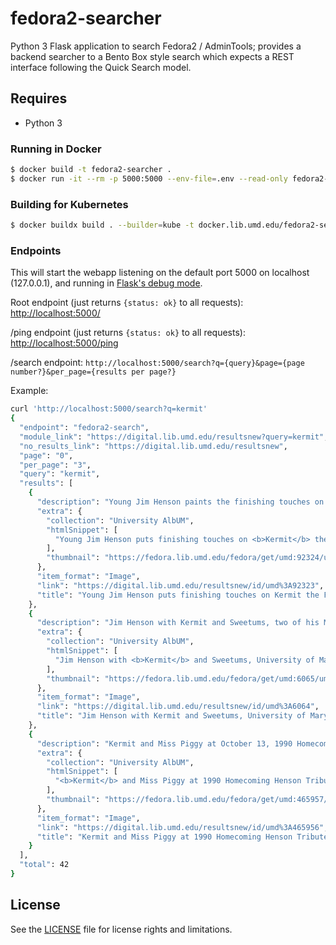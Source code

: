 # fedora2-searcher

Python 3 Flask application to search Fedora2 / AdminTools; provides a backend searcher to a Bento Box style search
which expects a REST interface following the Quick Search model.

## Requires

* Python 3

### Running in Docker

```bash
$ docker build -t fedora2-searcher .
$ docker run -it --rm -p 5000:5000 --env-file=.env --read-only fedora2-searcher
```

### Building for Kubernetes

```bash
$ docker buildx build . --builder=kube -t docker.lib.umd.edu/fedora2-searcher:VERSION --push
```

### Endpoints

This will start the webapp listening on the default port 5000 on localhost
(127.0.0.1), and running in [Flask's debug mode].

Root endpoint (just returns `{status: ok}` to all requests):
<http://localhost:5000/>

/ping endpoint (just returns `{status: ok}` to all requests):
<http://localhost:5000/ping>

/search endpoint: `http://localhost:5000/search?q={query}&page={page number?}&per_page={results per page?}`

Example:

```bash
curl 'http://localhost:5000/search?q=kermit'
{
  "endpoint": "fedora2-search",
  "module_link": "https://digital.lib.umd.edu/resultsnew?query=kermit",
  "no_results_link": "https://digital.lib.umd.edu/resultsnew",
  "page": "0",
  "per_page": "3",
  "query": "kermit",
  "results": [
    {
      "description": "Young Jim Henson paints the finishing touches on Kermit the Frog, circa 1958.",
      "extra": {
        "collection": "University AlbUM",
        "htmlSnippet": [
          "Young Jim Henson puts finishing touches on <b>Kermit</b> the Frog, circa 1958"
        ],
        "thumbnail": "https://fedora.lib.umd.edu/fedora/get/umd:92324/umd-bdef:image/getThumbnail?maxHeight=110&maxWidth=110"
      },
      "item_format": "Image",
      "link": "https://digital.lib.umd.edu/resultsnew/id/umd%3A92323",
      "title": "Young Jim Henson puts finishing touches on Kermit the Frog, circa 1958"
    },
    {
      "description": "Jim Henson with Kermit and Sweetums, two of his Muppets, at a University of Maryland football game, November 3, 1979.",
      "extra": {
        "collection": "University AlbUM",
        "htmlSnippet": [
          "Jim Henson with <b>Kermit</b> and Sweetums, University of Maryland, November 3, 1979"
        ],
        "thumbnail": "https://fedora.lib.umd.edu/fedora/get/umd:6065/umd-bdef:image/getThumbnail?maxHeight=110&maxWidth=110"
      },
      "item_format": "Image",
      "link": "https://digital.lib.umd.edu/resultsnew/id/umd%3A6064",
      "title": "Jim Henson with Kermit and Sweetums, University of Maryland, November 3, 1979"
    },
    {
      "description": "Kermit and Miss Piggy at October 13, 1990 Homecoming Henson Tribute.",
      "extra": {
        "collection": "University AlbUM",
        "htmlSnippet": [
          "<b>Kermit</b> and Miss Piggy at 1990 Homecoming Henson Tribute"
        ],
        "thumbnail": "https://fedora.lib.umd.edu/fedora/get/umd:465957/umd-bdef:image/getThumbnail?maxHeight=110&maxWidth=110"
      },
      "item_format": "Image",
      "link": "https://digital.lib.umd.edu/resultsnew/id/umd%3A465956",
      "title": "Kermit and Miss Piggy at 1990 Homecoming Henson Tribute"
    }
  ],
  "total": 42
}
```

[Flask's debug mode]: https://flask.palletsprojects.com/en/2.2.x/cli/?highlight=debug%20mode

## License

See the [LICENSE](LICENSE.txt) file for license rights and limitations.
